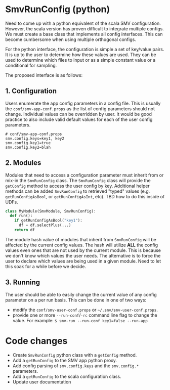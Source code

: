 # SmvRunConfig (python)

Need to come up with a python equivalent of the scala SMV configuration.  However, the scala version has proven difficult to integrate multiple configs.  We must create a base class that implements all config interfaces.  This can become cumbersome when using multiple orthogonal configs.

For the python interface, the configuration is simple a set of key/value pairs.  It is up to the user to determine how these values are used.  They can be used to determine which files to input or as a simple constant value or a conditional for sampling.

The proposed interface is as follows:

## 1. Configuration
Users enumerate the app config parameters in a config file.  This is usually the `conf/smv-app-conf.props` as the list of config parameters should not change.  Individual values can be overridden by user.  It would be good practice to also include valid default values for each of the user config parameters.

```
# conf/smv-app-conf.props
smv.config.keys=key1, key2
smv.config.key1=true
smv.config.key2=blah
```

## 2. Modules
Modules that need to access a configuration parameter must inherit from or mix-in the `SmvRunConfig` class.  The `SmvRunConfig` class will provide the `getConfig` method to access the user config by key.  Additional helper methods can be added `SmvRunConfig` to retrieved "typed" values (e.g. `getRunConfigAsBool`, or `getRunConfigAsInt`, etc).  TBD how to do this inside of UDFs.

```python
class MyModule(SmvModule, SmvRunConfig):
  def run():
    if getRunConfigAsBool("key1"):
      df = df.selectPlus(...)
    return df
```

The module hash value of modules that inherit from `SmvRunConfig` will be affected by the current config values.  The hash will utilize **ALL** the config values even ones that are not used by the current module.  This is because we don't know which values the user needs. The alternative is to force the user to declare which values are being used in a given module.  Need to let this soak for a while before we decide.

## 3. Running
The user should be able to easily change the current value of any config parameter on a per run basis.  This can be done in one of two ways:
* modify the `conf/smv-user-conf.props` or `~/.smv/smv-user-conf.props`.
* provide one or more `--run-conf`/`-rc` command line flag to change the value.  For example: `$ smv-run --run-conf key1=false --run-app`

# Code changes
* Create `SmvRunConfig` python class with a `getConfig` method.
* Add a `getRunConfig` to the SMV app python proxy.
* Add config parsing of `smv.config.keys` and the `smv.config.*` parameters.
* Add a `getRunConfig` to the scala configuration class.
* Update user documentation
